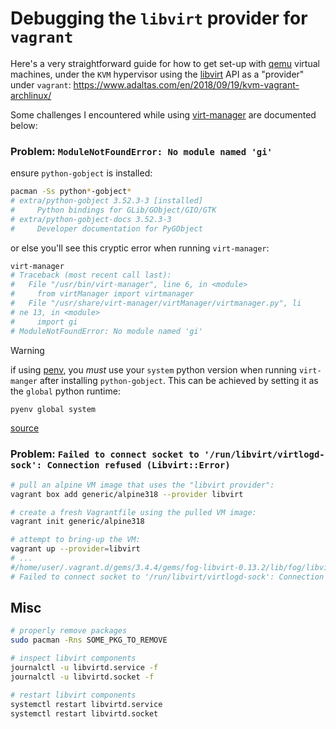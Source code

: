 # Debugging the `libvirt` provider for `vagrant`

Here's a very straightforward guide for how to get set-up with [qemu](https://www.qemu.org/) virtual machines,
under the `KVM` hypervisor using the [libvirt](https://libvirt.org/) API as a "provider" under `vagrant`:
https://www.adaltas.com/en/2018/09/19/kvm-vagrant-archlinux/

Some challenges I encountered while using [virt-manager](https://virt-manager.org/) are documented below:

### Problem: `ModuleNotFoundError: No module named 'gi'`

ensure `python-gobject` is installed:
```bash
pacman -Ss python*-gobject*
# extra/python-gobject 3.52.3-3 [installed]
#     Python bindings for GLib/GObject/GIO/GTK
# extra/python-gobject-docs 3.52.3-3
#     Developer documentation for PyGObject
```

or else you'll see this cryptic error when running `virt-manager`:
```bash
virt-manager
# Traceback (most recent call last):
#   File "/usr/bin/virt-manager", line 6, in <module>
#     from virtManager import virtmanager
#   File "/usr/share/virt-manager/virtManager/virtmanager.py", li
# ne 13, in <module>
#     import gi
# ModuleNotFoundError: No module named 'gi'
```


> [!WARNING]
> if using [penv](https://github.com/pyenv/pyenv), you _must_ use your `system`
> python version when running `virt-manger` after installing `python-gobject`.
> This can be achieved by setting it as the `global` python runtime:
> ```bash
> pyenv global system
> ```
> [source](https://stackoverflow.com/a/54114370/22415851)

### Problem: `Failed to connect socket to '/run/libvirt/virtlogd-sock': Connection refused (Libvirt::Error)`

```bash
# pull an alpine VM image that uses the "libvirt provider":
vagrant box add generic/alpine318 --provider libvirt

# create a fresh Vagrantfile using the pulled VM image:
vagrant init generic/alpine318

# attempt to bring-up the VM:
vagrant up --provider=libvirt
# ...
#/home/user/.vagrant.d/gems/3.4.4/gems/fog-libvirt-0.13.2/lib/fog/libvirt/requests/compute/vm_action.rb:7:in 'Libvirt::Domain#create': Call to virDomainCreate failed:
# Failed to connect socket to '/run/libvirt/virtlogd-sock': Connection refused (Libvirt::Error)
```

## Misc

```bash
# properly remove packages
sudo pacman -Rns SOME_PKG_TO_REMOVE

# inspect libvirt components
journalctl -u libvirtd.service -f
journalctl -u libvirtd.socket -f

# restart libvirt components
systemctl restart libvirtd.service
systemctl restart libvirtd.socket
```

